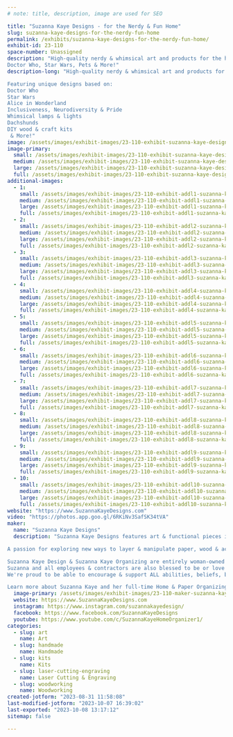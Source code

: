 ```yaml
---
# note: title, description, image are used for SEO

title: "Suzanna Kaye Designs - for the Nerdy & Fun Home"
slug: suzanna-kaye-designs-for-the-nerdy-fun-home
permalink: /exhibits/suzanna-kaye-designs-for-the-nerdy-fun-home/
exhibit-id: 23-110
space-number: Unassigned
description: "High-quality nerdy & whimsical art and products for the home. 
Doctor Who, Star Wars, Pets & More!"
description-long: "High-quality nerdy & whimsical art and products for the home. 

Featuring unique designs based on: 
Doctor Who
Star Wars
Alice in Wonderland
Inclusiveness, Neurodiversity & Pride
Whimsical lamps & lights
Dachshunds
DIY wood & craft kits
 & More!"
image: /assets/images/exhibit-images/23-110-exhibit-suzanna-kaye-designs-for-the-nerdy-fun-home-img-3518-1-large.JPG
image-primary: 
  small: /assets/images/exhibit-images/23-110-exhibit-suzanna-kaye-designs-for-the-nerdy-fun-home-img-3518-1-small.JPG
  medium: /assets/images/exhibit-images/23-110-exhibit-suzanna-kaye-designs-for-the-nerdy-fun-home-img-3518-1-medium.JPG
  large: /assets/images/exhibit-images/23-110-exhibit-suzanna-kaye-designs-for-the-nerdy-fun-home-img-3518-1-large.JPG
  full: /assets/images/exhibit-images/23-110-exhibit-suzanna-kaye-designs-for-the-nerdy-fun-home-img-3518-1-full.JPG
additional-images: 
  - 1:
    small: /assets/images/exhibit-images/23-110-exhibit-addl1-suzanna-kaye-designs-for-the-nerdy-fun-home-img-0779-small.jpg
    medium: /assets/images/exhibit-images/23-110-exhibit-addl1-suzanna-kaye-designs-for-the-nerdy-fun-home-img-0779-medium.jpg
    large: /assets/images/exhibit-images/23-110-exhibit-addl1-suzanna-kaye-designs-for-the-nerdy-fun-home-img-0779-large.jpg
    full: /assets/images/exhibit-images/23-110-exhibit-addl1-suzanna-kaye-designs-for-the-nerdy-fun-home-img-0779-full.jpg
  - 2:
    small: /assets/images/exhibit-images/23-110-exhibit-addl2-suzanna-kaye-designs-for-the-nerdy-fun-home-img-0806-small.jpg
    medium: /assets/images/exhibit-images/23-110-exhibit-addl2-suzanna-kaye-designs-for-the-nerdy-fun-home-img-0806-medium.jpg
    large: /assets/images/exhibit-images/23-110-exhibit-addl2-suzanna-kaye-designs-for-the-nerdy-fun-home-img-0806-large.jpg
    full: /assets/images/exhibit-images/23-110-exhibit-addl2-suzanna-kaye-designs-for-the-nerdy-fun-home-img-0806-full.jpg
  - 3:
    small: /assets/images/exhibit-images/23-110-exhibit-addl3-suzanna-kaye-designs-for-the-nerdy-fun-home-img-1572-small.JPG
    medium: /assets/images/exhibit-images/23-110-exhibit-addl3-suzanna-kaye-designs-for-the-nerdy-fun-home-img-1572-medium.JPG
    large: /assets/images/exhibit-images/23-110-exhibit-addl3-suzanna-kaye-designs-for-the-nerdy-fun-home-img-1572-large.JPG
    full: /assets/images/exhibit-images/23-110-exhibit-addl3-suzanna-kaye-designs-for-the-nerdy-fun-home-img-1572-full.JPG
  - 4:
    small: /assets/images/exhibit-images/23-110-exhibit-addl4-suzanna-kaye-designs-for-the-nerdy-fun-home-img-3517-small.JPG
    medium: /assets/images/exhibit-images/23-110-exhibit-addl4-suzanna-kaye-designs-for-the-nerdy-fun-home-img-3517-medium.JPG
    large: /assets/images/exhibit-images/23-110-exhibit-addl4-suzanna-kaye-designs-for-the-nerdy-fun-home-img-3517-large.JPG
    full: /assets/images/exhibit-images/23-110-exhibit-addl4-suzanna-kaye-designs-for-the-nerdy-fun-home-img-3517-full.JPG
  - 5:
    small: /assets/images/exhibit-images/23-110-exhibit-addl5-suzanna-kaye-designs-for-the-nerdy-fun-home-img-4315-small.JPG
    medium: /assets/images/exhibit-images/23-110-exhibit-addl5-suzanna-kaye-designs-for-the-nerdy-fun-home-img-4315-medium.JPG
    large: /assets/images/exhibit-images/23-110-exhibit-addl5-suzanna-kaye-designs-for-the-nerdy-fun-home-img-4315-large.JPG
    full: /assets/images/exhibit-images/23-110-exhibit-addl5-suzanna-kaye-designs-for-the-nerdy-fun-home-img-4315-full.JPG
  - 6:
    small: /assets/images/exhibit-images/23-110-exhibit-addl6-suzanna-kaye-designs-for-the-nerdy-fun-home-img-4329-small.JPG
    medium: /assets/images/exhibit-images/23-110-exhibit-addl6-suzanna-kaye-designs-for-the-nerdy-fun-home-img-4329-medium.JPG
    large: /assets/images/exhibit-images/23-110-exhibit-addl6-suzanna-kaye-designs-for-the-nerdy-fun-home-img-4329-large.JPG
    full: /assets/images/exhibit-images/23-110-exhibit-addl6-suzanna-kaye-designs-for-the-nerdy-fun-home-img-4329-full.JPG
  - 7:
    small: /assets/images/exhibit-images/23-110-exhibit-addl7-suzanna-kaye-designs-for-the-nerdy-fun-home-img-4332-small.JPG
    medium: /assets/images/exhibit-images/23-110-exhibit-addl7-suzanna-kaye-designs-for-the-nerdy-fun-home-img-4332-medium.JPG
    large: /assets/images/exhibit-images/23-110-exhibit-addl7-suzanna-kaye-designs-for-the-nerdy-fun-home-img-4332-large.JPG
    full: /assets/images/exhibit-images/23-110-exhibit-addl7-suzanna-kaye-designs-for-the-nerdy-fun-home-img-4332-full.JPG
  - 8:
    small: /assets/images/exhibit-images/23-110-exhibit-addl8-suzanna-kaye-designs-for-the-nerdy-fun-home-img-4334-small.JPG
    medium: /assets/images/exhibit-images/23-110-exhibit-addl8-suzanna-kaye-designs-for-the-nerdy-fun-home-img-4334-medium.JPG
    large: /assets/images/exhibit-images/23-110-exhibit-addl8-suzanna-kaye-designs-for-the-nerdy-fun-home-img-4334-large.JPG
    full: /assets/images/exhibit-images/23-110-exhibit-addl8-suzanna-kaye-designs-for-the-nerdy-fun-home-img-4334-full.JPG
  - 9:
    small: /assets/images/exhibit-images/23-110-exhibit-addl9-suzanna-kaye-designs-for-the-nerdy-fun-home-img-4350-small.JPG
    medium: /assets/images/exhibit-images/23-110-exhibit-addl9-suzanna-kaye-designs-for-the-nerdy-fun-home-img-4350-medium.JPG
    large: /assets/images/exhibit-images/23-110-exhibit-addl9-suzanna-kaye-designs-for-the-nerdy-fun-home-img-4350-large.JPG
    full: /assets/images/exhibit-images/23-110-exhibit-addl9-suzanna-kaye-designs-for-the-nerdy-fun-home-img-4350-full.JPG
  - 10:
    small: /assets/images/exhibit-images/23-110-exhibit-addl10-suzanna-kaye-designs-for-the-nerdy-fun-home-img-4359-small.JPG
    medium: /assets/images/exhibit-images/23-110-exhibit-addl10-suzanna-kaye-designs-for-the-nerdy-fun-home-img-4359-medium.JPG
    large: /assets/images/exhibit-images/23-110-exhibit-addl10-suzanna-kaye-designs-for-the-nerdy-fun-home-img-4359-large.JPG
    full: /assets/images/exhibit-images/23-110-exhibit-addl10-suzanna-kaye-designs-for-the-nerdy-fun-home-img-4359-full.JPG
website: "https://www.SuzannaKayeDesigns.com"
video: "https://photos.app.goo.gl/6RKiNv3SafSK34tVA"
maker: 
  name: "Suzanna Kaye Designs"
  description: "Suzanna Kaye Designs features art & functional pieces influenced by all the great nerdy & whimsical stuff we love. From Doctor Who & Star Wars to dachshunds & unique organizing tools you'll easily find something amazing for you or a gift. 

A passion for exploring new ways to layer & manipulate paper, wood & acrylic drives Suzanna Kaye to create new handmade pieces to share. She has a strong drive to inspire and share new ideas, techniques & inspirations and incorporates DIY kits and education into her products.

Suzanna Kaye Design & Suzanna Kaye Organizing are entirely woman-owned and operated. 
Suzanna and all employees & contractors are also blessed to be or love a family member who are neuro-diverse, have critical health needs and/or are active service members. 
We're proud to be able to encourage & support ALL abilities, beliefs, backgrounds and preferences.)

Learn more about Suzanna Kaye and her full-time Home & Paper Organizing business at http://www.SuzannaKaye.com "
  image-primary: /assets/images/exhibit-images/23-110-maker-suzanna-kaye-designs-for-the-nerdy-fun-home-logo-suzanna-kaye-designs-medium.png
  website: https://www.SuzannaKayeDesigns.com
  instagram: https://www.instagram.com/suzannakayedesign/
  facebook: https://www.facebook.com/SuzannaKayeDesigns
  youtube: https://www.youtube.com/c/SuzannaKayeHomeOrganizer1/
categories: 
  - slug: art
    name: Art
  - slug: handmade
    name: Handmade
  - slug: kits
    name: Kits
  - slug: laser-cutting-engraving
    name: Laser Cutting & Engraving
  - slug: woodworking
    name: Woodworking
created-jotform: "2023-08-31 11:58:08"
last-modified-jotform: "2023-10-07 16:39:02"
last-exported: "2023-10-08 13:17:12"
sitemap: false

---
```

